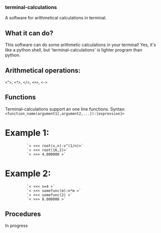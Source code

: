 ### terminal-calculations
A software for arithmetical calculations in terminal.

## What it can do?

This software can do some arithmetic calculations in your terminal! Yes, it's like a python shell, but 'terminal-calculations' is
lighter program than python.

## Arithmetical operations:

  `<^>`, `<*>`, `</>`, `<+>`, `<->`

## Functions

Terminal-calculations support an one line functions. 
Syntax: `<function_name(argument1[,argument2,...]):[expression]>`

# Example 1: 
              `< <<< root(x,n):x^(1/n)>`
              `< <<< root(16,2)>`
              `< >>> 4.000000 >`
              
# Example 2:  
              `< <<< n=4 >`
              `< <<< somefunc(m):n*m >`
              `< <<< somefunc(2) >`
              `< >>> 8.000000 >`
              
## Procedures

In progress
